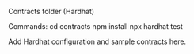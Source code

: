 Contracts folder (Hardhat)

Commands:
cd contracts
npm install
npx hardhat test

Add Hardhat configuration and sample contracts here.
